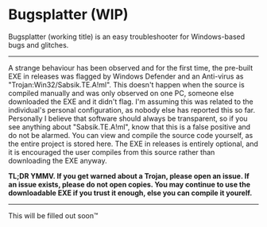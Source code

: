 # Bugsplatter (WIP)
Bugsplatter (working title) is an easy troubleshooter for Windows-based bugs and glitches.

---

A strange behaviour has been observed and for the first time, the pre-built EXE in releases was flagged by Windows Defender and an Anti-virus as "Trojan:Win32/Sabsik.TE.A!ml". This doesn't happen when the source is compiled manually and was only observed on one PC, someone else downloaded the EXE and it didn't flag. I'm assuming this was related to the individual's personal configuration, as nobody else has reported this so far. Personally I believe that software should always be transparent, so if you see anything about "Sabsik.TE.A!ml", know that this is a false positive and do not be alarmed. You can view and compile the source code yourself, as the entire project is stored here. The EXE in releases is entirely optional, and it is encouraged the user compiles from this source rather than downloading the EXE anyway.

**TL;DR YMMV. If you get warned about a Trojan, please open an issue. If an issue exists, please do not open copies. You may continue to use the downloadable EXE if you trust it enough, else you can compile it yourelf.**

---

This will be filled out soon:tm: